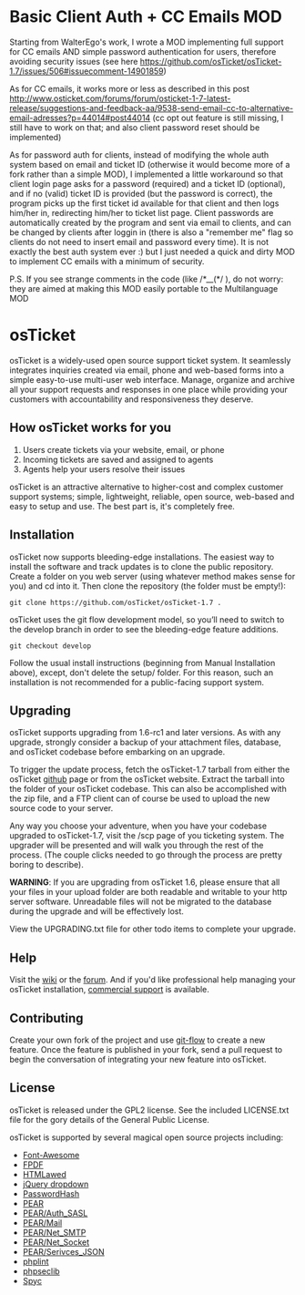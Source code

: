 Basic Client Auth + CC Emails MOD
=================================
Starting from WalterEgo's work, I wrote a MOD implementing full support 
for CC emails AND simple password authentication for users, therefore
avoiding security issues (see here
https://github.com/osTicket/osTicket-1.7/issues/506#issuecomment-14901859)

As for CC emails, it works more or less as described in this post
http://www.osticket.com/forums/forum/osticket-1-7-latest-release/suggestions-and-feedback-aa/9538-send-email-cc-to-alternative-email-adresses?p=44014#post44014
(cc opt out feature is still missing, I still have to work on that;
and also client password reset should be implemented)

As for password auth for clients, instead of modifying the whole auth system 
based on email and ticket ID (otherwise it would become more of a fork 
rather than a simple MOD), I implemented a little workaround so that client 
login page asks for a password (required) and a ticket ID (optional), and 
if no (valid) ticket ID is provided (but the password is correct), the 
program picks up the first ticket id available for that client and then logs
him/her in, redirecting him/her to ticket list page.
Client passwords are automatically created by the program and sent via email
to clients, and can be changed by clients after loggin in (there is also a 
"remember me" flag so clients do not need to insert email and password every
time).
It is not exactly the best auth system ever :) but I just needed a quick 
and dirty MOD to implement CC emails with a minimum of security.

P.S. If you see strange comments in the code (like /\*__(\*/ ), do not worry:
they are aimed at making this MOD easily portable to the Multilanguage MOD



osTicket
========
osTicket is a widely-used open source support ticket system. It seamlessly
integrates inquiries created via email, phone and web-based forms into a
simple easy-to-use multi-user web interface. Manage, organize and archive
all your support requests and responses in one place while providing your
customers with accountability and responsiveness they deserve.

How osTicket works for you
--------------------------
  1. Users create tickets via your website, email, or phone
  1. Incoming tickets are saved and assigned to agents
  1. Agents help your users resolve their issues

osTicket is an attractive alternative to higher-cost and complex customer
support systems; simple, lightweight, reliable, open source, web-based and
easy to setup and use. The best part is, it's completely free.

Installation
------------
osTicket now supports bleeding-edge installations. The easiest way to
install the software and track updates is to clone the public repository.
Create a folder on you web server (using whatever method makes sense for
you) and cd into it. Then clone the repository (the folder must be empty!):

    git clone https://github.com/osTicket/osTicket-1.7 .

osTicket uses the git flow development model, so you’ll need to switch to
the develop branch in order to see the bleeding-edge feature additions.

    git checkout develop

Follow the usual install instructions (beginning from Manual Installation
above), except, don't delete the setup/ folder. For this reason, such an
installation is not recommended for a public-facing support system.

Upgrading
---------
osTicket supports upgrading from 1.6-rc1 and later versions. As with any
upgrade, strongly consider a backup of your attachment files, database, and
osTicket codebase before embarking on an upgrade.

To trigger the update process, fetch the osTicket-1.7 tarball from either
the osTicket [github](http://github.com/osTicket/osTicket-1.7) page or from
the osTicket website. Extract the tarball into the folder of your osTicket
codebase. This can also be accomplished with the zip file, and a FTP client
can of course be used to upload the new source code to your server.

Any way you choose your adventure, when you have your codebase upgraded to
osTicket-1.7, visit the /scp page of you ticketing system. The upgrader will
be presented and will walk you through the rest of the process. (The couple
clicks needed to go through the process are pretty boring to describe).

**WARNING**: If you are upgrading from osTicket 1.6, please ensure that all
    your files in your upload folder are both readable and writable to your
    http server software. Unreadable files will not be migrated to the
    database during the upgrade and will be effectively lost.

View the UPGRADING.txt file for other todo items to complete your upgrade.

Help
----
Visit the [wiki](http://osticket.com/wiki/Home) or the
[forum](http://osticket.com/forums/). And if you'd like professional help
managing your osTicket installation,
[commercial support](http://osticket.com/support/) is available.

Contributing
------------
Create your own fork of the project and use
[git-flow](https://github.com/nvie/gitflow) to create a new feature. Once
the feature is published in your fork, send a pull request to begin the
conversation of integrating your new feature into osTicket.

License
-------
osTicket is released under the GPL2 license. See the included LICENSE.txt
file for the gory details of the General Public License.

osTicket is supported by several magical open source projects including:

  * [Font-Awesome](http://fortawesome.github.com/Font-Awesome/)
  * [FPDF](http://www.fpdf.org/)
  * [HTMLawed](http://www.bioinformatics.org/phplabware/internal_utilities/htmLawed)
  * [jQuery dropdown](http://labs.abeautifulsite.net/jquery-dropdown/)
  * [PasswordHash](http://www.openwall.com/phpass/)
  * [PEAR](http://pear.php.net/package/PEAR)
  * [PEAR/Auth_SASL](http://pear.php.net/package/Auth_SASL)
  * [PEAR/Mail](http://pear.php.net/package/mail)
  * [PEAR/Net_SMTP](http://pear.php.net/package/Net_SMTP)
  * [PEAR/Net_Socket](http://pear.php.net/package/Net_Socket)
  * [PEAR/Serivces_JSON](http://pear.php.net/package/Services_JSON)
  * [phplint](http://antirez.com/page/phplint.html)
  * [phpseclib](http://phpseclib.sourceforge.net/)
  * [Spyc](http://github.com/mustangostang/spyc)

